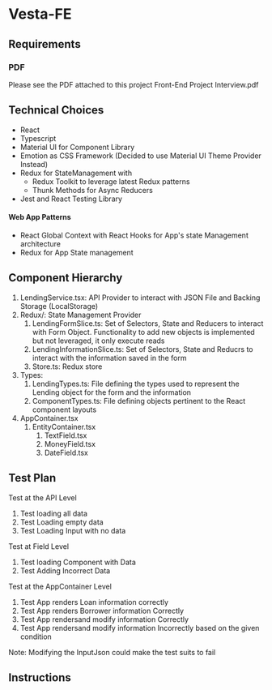 # Vesta-FE

## Requirements
### PDF 
Please see the PDF attached to this project Front-End Project Interview.pdf 

## Technical Choices

- React 
- Typescript
- Material UI for Component Library
- Emotion as CSS Framework (Decided to use Material UI Theme Provider Instead)
- Redux for StateManagement with 
    - Redux Toolkit to leverage latest Redux patterns
    - Thunk Methods for Async Reducers
- Jest and React Testing Library

#### Web App Patterns

- React Global Context with React Hooks for App's state Management architecture
- Redux for App State management

## Component Hierarchy

1. LendingService.tsx: API Provider to interact with JSON File and Backing Storage (LocalStorage) 
2. Redux/: State Management Provider
    1. LendingFormSlice.ts: Set of Selectors, State and Reducers to interact with Form Object. Functionality to add new objects is implemented but not leveraged, it only execute reads
    2. LendingInformationSlice.ts: Set of Selectors, State and Reducrs to interact with the information saved in the form
    3. Store.ts: Redux store 
3. Types: 
    1. LendingTypes.ts: File defining the types used to represent the Lending object for the form and the information
    2. ComponentTypes.ts: File defining objects pertinent to the React component layouts 
4. AppContainer.tsx
	1. EntityContainer.tsx
		1. TextField.tsx
		2. MoneyField.tsx
		3. DateField.tsx

## Test Plan

Test at the API Level
1. Test loading all data
2. Test Loading empty data
3. Test Loading Input with no data

Test at Field Level
1. Test loading Component with Data
2. Test Adding Incorrect Data

Test at the AppContainer Level
1. Test App renders Loan information correctly
2. Test App renders Borrower information Correctly
3. Test App rendersand modify information Correctly
3. Test App rendersand modify information Incorrectly based on the given condition

Note: Modifying the InputJson could make the test suits to fail

## Instructions
